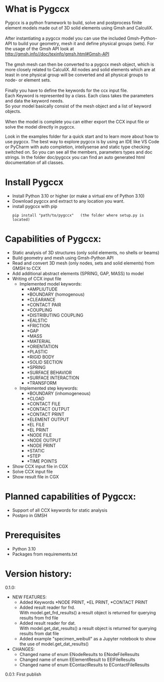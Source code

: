 # What is Pygccx
Pygccx is a python framework to build, solve and postprocess finite element models
made out of 3D solid elements using Gmsh and CalculiX.<br><br>
After instantiating a pygccx model you can use the included Gmsh-Python-API
to build your geometry, mesh it and define physical groups (sets). For the usage of the Gmsh API look at http://gmsh.info//doc/texinfo/gmsh.html#Gmsh-API<br><br>
The gmsh mesh can then be converted to a pygccx mesh object, which
is more closely related to CalculiX. All nodes and solid elements which are at least in one physical group will be converted and all physical groups to node- or element sets.<br><br>
Finally you have to define the keywords for the ccx input file.<br>
Each Keyword is represented by a class. Each class takes the parameters and data the keyword
needs.<br>
So your model basically consist of the mesh object and a list of keyword objects.<br><br>
When the model is complete you can either export the CCX input file or solve the model directly
in pygccx.

Look in the examples folder for a quick start and to learn more about how to use pygccx.
The best way to explore pygccx is by using an IDE like VS Code or PyCharm with auto completion,
intellysense and static type checking switched on. So you can see all the members, parameters types and doc strings.
In the folder doc/pygccx you can find an auto generated html documentation of all classes.


# Install Pygccx
- Install Python 3.10 or higher (or make a virtual env of Python 3.10)
- Download pygccx and extract to any location you want.
- install pygccx with pip
    ```
    pip install "path/to/pygccx"   (the folder where setup.py is located)
    ```

# Capabilities of Pygccx:
- Static analysis of 3D structures (only solid elements, no shells or beams)
- Build geometry and mesh using Gmsh-Python API
- Read and convert 3D mesh (only nodes, sets and solid elements) from GMSH to CCX
- Add additional abstract elements (SPRING, GAP, MASS) to model
- Writing of CCX input file<br>
    - Implemented model keywords:
        - *AMPLIUTUDE
        - *BOUNDARY (homogenous)
        - *CLEARANCE
        - *CONTACT PAIR
        - *COUPLING
        - *DISTRIBUTING COUPLING
        - *EALSTIC
        - *FRICTION
        - *GAP
        - *MASS
        - *MATERIAL
        - *ORIENTATION
        - *PLASTIC
        - *RIGID BODY
        - *SOLID SECTION
        - *SPRING
        - *SURFACE BEHAVIOR
        - *SURFACE INTERACTION
        - *TRANSFORM <br>
    - Implemented step keywords:
        - *BOUNDARY (inhomogeneous)
        - *CLOAD
        - *CONTACT FILE
        - *CONTACT OUTPUT
        - *CONTACT PRINT
        - *ELEMENT OUTPUT
        - *EL FILE
        - *EL PRINT
        - *NODE FILE
        - *NODE OUTPUT
        - *NODE PRINT
        - *STATIC
        - *STEP
        - *TIME POINTS
- Show CCX input file in CGX
- Solve CCX input file
- Show result file in CGX

# Planned capabilities of Pygccx:
- Support of all CCX keywords for static analysis
- Postpro in GMSH

# Prerequisites
- Python 3.10
- Packages from requirements.txt

# Version history:
0.1.0: <br>
- NEW FEATURES:
    - Added Keywords *NODE PRINT, *EL PRINT, *CONTACT PRINT
    - Added result reader for frd.<br>
        With model.get_frd_results() a result object is returned for querying results from frd file
    - Added result reader for dat.<br>
        With model.get_dat_results() a result object is returned for querying results from dat file
    - Added example "specimen_weibull" as a Jupyter notebook to show
          the use of model.get_dat_results()
- CHANGES:
    - Changed name of enum ENodeResults to ENodeFileResults
    - Changed name of enum EElementResult to EElFileResults
    - Changed name of enum EContactResults to EContactFileResults


0.0.1: First publish
